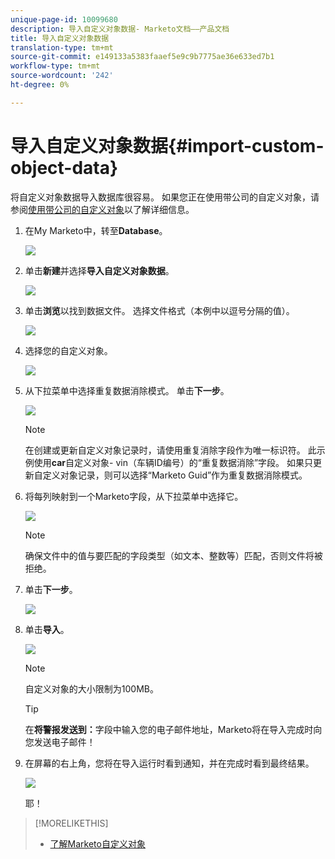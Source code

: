 ```yaml
---
unique-page-id: 10099680
description: 导入自定义对象数据- Marketo文档——产品文档
title: 导入自定义对象数据
translation-type: tm+mt
source-git-commit: e149133a5383faaef5e9c9b7775ae36e633ed7b1
workflow-type: tm+mt
source-wordcount: '242'
ht-degree: 0%

---
```



# 导入自定义对象数据{#import-custom-object-data}

将自定义对象数据导入数据库很容易。 如果您正在使用带公司的自定义对象，请参阅[使用带公司的自定义对象](http://docs.marketo.com/display/DOCS/Understanding+Marketo+Custom+Objects#UnderstandingMarketoCustomObjects-customcompanyUsingCustomObjectswithCompanies)以了解详细信息。

1. 在My Marketo中，转至&#x200B;**Database**。

   ![](assets/db-1.png)

1. 单击&#x200B;**新建**&#x200B;并选择&#x200B;**导入自定义对象数据**。

   ![](assets/image2016-4-7-10-6-54.png)

1. 单击&#x200B;**浏览**&#x200B;以找到数据文件。 选择文件格式（本例中以逗号分隔的值）。

   ![](assets/image2016-4-13-14-3a21-3a53.png)

1. 选择您的自定义对象。

   ![](assets/image2016-4-13-14-3a24-3a54.png)

1. 从下拉菜单中选择重复数据消除模式。 单击&#x200B;**下一步**。

   ![](assets/image2016-4-13-14-3a28-3a7.png)

   >[!NOTE]
   >
   >在创建或更新自定义对象记录时，请使用重复消除字段作为唯一标识符。 此示例使用&#x200B;**car**&#x200B;自定义对象- vin（车辆ID编号）的“重复数据消除”字段。 如果只更新自定义对象记录，则可以选择“Marketo Guid”作为重复数据消除模式。

1. 将每列映射到一个Marketo字段，从下拉菜单中选择它。

   ![](assets/image2016-4-13-14-3a36-3a57.png)

   >[!NOTE]
   >
   >确保文件中的值与要匹配的字段类型（如文本、整数等）匹配，否则文件将被拒绝。

1. 单击&#x200B;**下一步**。

   ![](assets/image2016-4-13-14-3a38-3a41.png)

1. 单击&#x200B;**导入**。

   ![](assets/image2016-4-7-13-3a15-3a9.png)

   >[!NOTE]
   >
   >自定义对象的大小限制为100MB。

   >[!TIP]
   >
   >在&#x200B;**将警报发送到：**&#x200B;字段中输入您的电子邮件地址，Marketo将在导入完成时向您发送电子邮件！

1. 在屏幕的右上角，您将在导入运行时看到通知，并在完成时看到最终结果。

   ![](assets/image2016-4-13-14-3a41-3a1.png)

   耶！

>[!MORELIKETHIS]
>
>* [了解Marketo自定义对象](understanding-marketo-custom-objects.md)

>



